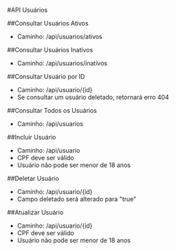 #API Usuários

##Consultar Usuários Ativos
- Caminho: /api/usuarios/ativos

##Consultar Usuários Inativos
- Caminho: /api/usuarios/inativos

##Consultar Usuário por ID
- Caminho: /api/usuario/{id}
- Se consultar um usuário deletado, retornará erro 404

##Consultar Todos os Usuários
- Caminho: /api/usuarios

##Incluir Usuário
- Caminho: /api/usuario
- CPF deve ser válido
- Usuário não pode ser menor de 18 anos

##Deletar Usuário
- Caminho: /api/usuario/{id}
- Campo deletado será alterado para "true"

##Atualizar Usuário
- Caminho: /api/usuario/{id}
- CPF deve ser válido
- Usuário não pode ser menor de 18 anos

